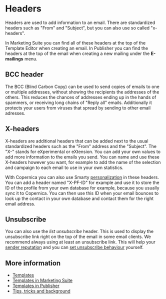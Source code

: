 # Headers

Headers are used to add information to an email. There are standardized 
headers such as "From" and "Subject", but you can also use so called "x-headers".

In Marketing Suite you can find all of these headers at the top 
of the Template Editor when creating an email. In Publisher you can find 
the headers at the top of the email when creating a new mailing under the 
**E-mailings** menu.

## BCC header

The BCC (Blind Carbon Copy) can be used to send copies of emails to one 
or multiple addresses, without showing the recipients the addresses of the 
others. This reduces the chances of addresses ending up in the hands of 
spammers, or receiving long chains of "Reply all" emails. Additionally it 
protects your users from viruses that spread by sending to other email 
adresses.

## X-headers

X-headers are additional headers that can be added next to the usual 
standardized headers such as the "From" address and the "Subject". The 
"X-" stands for eXperimental or eXtension. You can add your own values to 
add more information to the emails you send. You can name and use these 
X-headers however you want, for example to add the name of the selection 
and campaign to each email to use in your own statistics.

With Copernica you can also use Smarty [personalization](./personalization) 
in these headers. You can add a header named "X-PF-ID" for example 
and use it to store the ID of the profile from your own database for example, 
because you usually sync it to Copernica. You can then use this ID when 
your email bounces to look up the contact in your own database and contact 
them for the right email address.

## Unsubscribe

You can also use the *list unsubscribe* header. This is used to display 
the unsubscribe link right on the top of the email in some email clients. 
We recommend always using at least an unsubscribe link. This will help your 
[sender reputation](./sender-reputation) and you can 
[set unsubscribe behaviour](./database-unsubscribe-behavior) yourself. 

## More information

* [Templates](./templates)
* [Templates in Marketing Suite](./templates-marketing-suite)
* [Templates in Publisher](./templates-publisher)
* [Tips, tricks and background](./tips-and-tricks)
